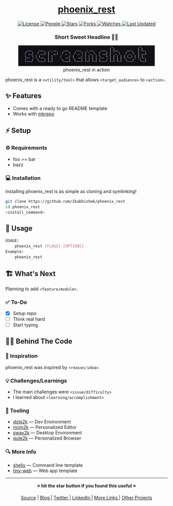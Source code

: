 <div align = "center">

<h1><a href="https://github.com/2kabhishek/phoenix_rest">phoenix_rest</a></h1>

<a href="https://github.com/2KAbhishek/phoenix_rest/blob/main/LICENSE">
<img alt="License" src="https://img.shields.io/github/license/2kabhishek/phoenix_rest?style=flat&color=eee&label="> </a>

<a href="https://github.com/2KAbhishek/phoenix_rest/graphs/contributors">
<img alt="People" src="https://img.shields.io/github/contributors/2kabhishek/phoenix_rest?style=flat&color=ffaaf2&label=People"> </a>

<a href="https://github.com/2KAbhishek/phoenix_rest/stargazers">
<img alt="Stars" src="https://img.shields.io/github/stars/2kabhishek/phoenix_rest?style=flat&color=98c379&label=Stars"></a>

<a href="https://github.com/2KAbhishek/phoenix_rest/network/members">
<img alt="Forks" src="https://img.shields.io/github/forks/2kabhishek/phoenix_rest?style=flat&color=66a8e0&label=Forks"> </a>

<a href="https://github.com/2KAbhishek/phoenix_rest/watchers">
<img alt="Watches" src="https://img.shields.io/github/watchers/2kabhishek/phoenix_rest?style=flat&color=f5d08b&label=Watches"> </a>

<a href="https://github.com/2KAbhishek/phoenix_rest/pulse">
<img alt="Last Updated" src="https://img.shields.io/github/last-commit/2kabhishek/phoenix_rest?style=flat&color=e06c75&label="> </a>

<h3>Short Sweet Headline 🎇🎉</h3>

<figure>
  <img src="images/screenshot.png" alt="phoenix_rest in action">
  <br/>
  <figcaption>phoenix_rest in action</figcaption>
</figure>

</div>

phoenix_rest is a `<utility/tool>` that allows `<target_audience>` to `<action>`.

## ✨ Features

- Comes with a ready to go README template
- Works with [mkrepo](https://github.com/2kabhishek/mkrepo)

## ⚡ Setup

### ⚙️ Requirements

- foo >= bar
- bazz

### 💻 Installation

Installing phoenix_rest is as simple as cloning and symlinking!

```bash
git clone https://github.com/2kabhishek/phoenix_rest
cd phoenix_rest
<install_command>
```

## 🚀 Usage

```bash
USAGE:
    phoenix_rest [FLAGS] [OPTIONS]
Example:
    phoenix_rest
```

## 🏗️ What's Next

Planning to add `<feature/module>`.

### ✅ To-Do

- [x] Setup repo
- [ ] Think real hard
- [ ] Start typing

## 🧑‍💻 Behind The Code

### 🌈 Inspiration

phoenix_rest was inspired by `<reason/idea>`.

### 💡 Challenges/Learnings

- The main challenges were `<issue/difficulty>`
- I learned about `<learning/accomplishment>`

### 🧰 Tooling

- [dots2k](https://github.com/2kabhishek/dots2k) — Dev Environment
- [nvim2k](https://github.com/2kabhishek/nvim2k) — Personalized Editor
- [sway2k](https://github.com/2kabhishek/sway2k) — Desktop Environment
- [qute2k](https://github.com/2kabhishek/qute2k) — Personalized Browser

### 🔍 More Info

- [shelly](https://github.com/2kabhishek/shelly) — Command line template
- [tiny-web](https://github.com/2kabhishek/tiny-web) — Web app template

<hr>

<div align="center">

<strong>⭐ hit the star button if you found this useful ⭐</strong><br>

<a href="https://github.com/2KAbhishek/phoenix_rest">Source</a>
| <a href="https://2kabhishek.github.io/blog" target="_blank">Blog </a>
| <a href="https://twitter.com/2kabhishek" target="_blank">Twitter </a>
| <a href="https://linkedin.com/in/2kabhishek" target="_blank">LinkedIn </a>
| <a href="https://2kabhishek.github.io/links" target="_blank">More Links </a>
| <a href="https://2kabhishek.github.io/projects" target="_blank">Other Projects </a>

</div>
